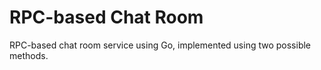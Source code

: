 # RPC-based Chat Room
 RPC-based chat room service using Go, implemented using two possible methods.
